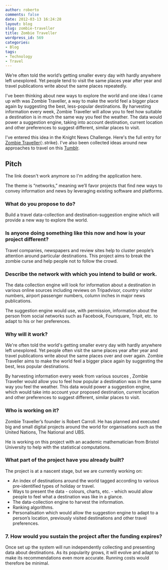 ```yaml
---
author: roberto
comments: false
date: 2012-03-13 16:24:28
layout: blog
slug: zombie-traveller
title: Zombie Traveller
wordpress_id: 569
categories:
- Blog
tags:
- Technology
- Travel
---
```


We’re often told the world’s getting smaller every day with hardly anywhere left unexplored. Yet people tend to visit the same places year after year and travel publications write about the same places repeatedly.

I've been thinking about new ways to explore the world and one idea I came up with was Zombie Traveller, a way to make the world feel a bigger place again by suggesting the best, less-popular destinations. By harvesting information every week, Zombie Traveller will allow you to feel how suitable a destination is in much the same way you feel the weather. The data would power a suggestion engine, taking into account destination, current location and other preferences to suggest different, similar places to visit.

I've entered this idea in the Knight News Challenge. Here's the full entry for [Zombie Traveller](http://newschallenge.tumblr.com/post/19180012156/zombie-traveller){:.strike}. I've also been collected ideas around new approaches to travel on this [Tumblr](http://ontheroadtonowhere.tumblr.com).

## Pitch
The link doesn't work anymore so I'm adding the application here.

The theme is “networks,” meaning we’ll favor projects that find new ways to convey information and news by leveraging existing software and platforms.

### What do you propose to do?
Build a travel data-collection and destination-suggestion engine which will provide a new way to explore the world.

### Is anyone doing something like this now and how is your project different?
Travel companies, newspapers and review sites help to cluster people’s attention around particular destinations. This project aims to break the zombie curse and help people not to follow the crowd.

### Describe the network with which you intend to build or work.
The data collection engine will look for information about a destination in various online sources including reviews on Tripadvisor, country visitor numbers, airport passenger numbers, column inches in major news publications.

The suggestion engine would use, with permission, information about the person from social networks such as Facebook, Foursquare, Tripit, etc. to adapt to his or her preferences.

### Why will it work?
We're often told the world's getting smaller every day with hardly anywhere left unexplored. Yet people often visit the same places year after year and travel publications write about the same places over and over again. Zombie Traveller aims to make the world feel a bigger place again by suggesting the best, less popular destinations.

By harvesting information every week from various sources , Zombie Traveller would allow you to feel how popular a destination was in the same way you feel the weather.
This data would power a suggestion engine, which would take into account your proposed destination, current location and other preferences to suggest different, similar places to visit.

### Who is working on it?
Zombie Traveller’s founder is Robert Carroll. He has planned and executed big and small digital projects around the world for organisations such as the United Nations, The National and UBS.

He is working on this project with an academic mathematician from Bristol University to help with the statistical computations.

### What part of the project have you already built?
The project is at a nascent stage, but we are currently working on:

- An index of destinations around the world tagged according to various pre-identified types of holiday or travel.
- Ways to present the data - colours, charts, etc. - which would allow people to feel what a destination was like in a glance.
- The data-collection engine to harvest the information.
- Ranking algorithms.
- Personalisation which would allow the suggestion engine to adapt to a person’s location, previously visited destinations and other travel preferences.

### 7. How would you sustain the project after the funding expires?
Once set up the system will run independently collecting and presenting data about destinations. As its popularity grows, it will evolve and adapt to make its recommendations even more accurate. Running costs would therefore be minimal.
